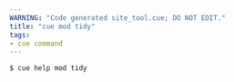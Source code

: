 ```yaml
---
WARNING: "Code generated site_tool.cue; DO NOT EDIT."
title: "cue mod tidy"
tags:
- cue command
---
```


```text { title="TERMINAL" codeToCopy="Y3VlIGhlbHAgbW9kIHRpZHkK" }
$ cue help mod tidy
```
